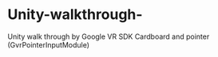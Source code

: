 # Unity-walkthrough-
Unity walk through   by Google VR SDK Cardboard and   pointer (GvrPointerInputModule) 
